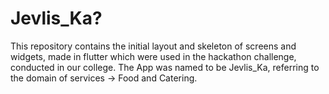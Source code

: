 # Jevlis_Ka?
This repository contains the initial layout and skeleton of screens and widgets, made in flutter which were used in the hackathon challenge, conducted in our college.
The App was named to be Jevlis_Ka, referring to the domain of services -> Food and Catering.
